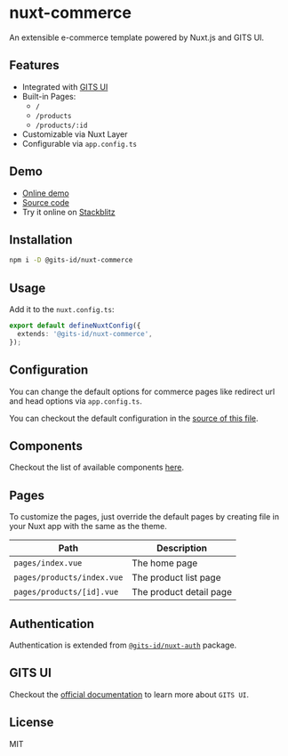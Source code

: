 # nuxt-commerce

An extensible e-commerce template powered by Nuxt.js and GITS UI.

## Features

- Integrated with [GITS UI](https://gitsindonesia.github.io/ui-component/)
- Built-in Pages:
  - `/`
  - `/products`
  - `/products/:id`
- Customizable via Nuxt Layer
- Configurable via `app.config.ts`

## Demo

- [Online demo](https://gits-nuxt-commerce.vercel.app/commerce)
- [Source code](https://github.com/gitsindonesia/ui-component/tree/main/starter/nuxt-commerce)
- Try it online on [Stackblitz](https://stackblitz.com/github/gitsindonesia/ui-component/tree/main/starter/nuxt-commerce)

## Installation

```bash
npm i -D @gits-id/nuxt-commerce
```

## Usage

Add it to the `nuxt.config.ts`:

```ts
export default defineNuxtConfig({
  extends: '@gits-id/nuxt-commerce',
});
```

## Configuration

You can change the default options for commerce pages like redirect url and head options via `app.config.ts`.

You can checkout the default configuration in the [source of this file](https://github.com/gitsindonesia/ui-component/tree/main/starter/nuxt-commerce/app.config.ts).

## Components

Checkout the list of available components [here](https://github.com/gitsindonesia/ui-component/tree/main/starter/nuxt-commerce/components).

## Pages

To customize the pages, just override the default pages by creating file in your Nuxt app with the same as the theme.

| Path                       | Description             |
| -------------------------- | ----------------------- |
| `pages/index.vue`          | The home page           |
| `pages/products/index.vue` | The product list page   |
| `pages/products/[id].vue`  | The product detail page |

## Authentication

Authentication is extended from [`@gits-id/nuxt-auth`](../nuxt-auth/) package.

## GITS UI

Checkout the [official documentation](https://gitsindonesia.github.io/ui-component/) to
learn more about `GITS UI`.

## License

MIT
